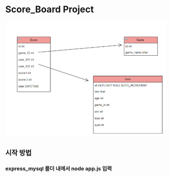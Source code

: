 # Score_Board Project

<img src="./Score_Board_ERD.png">

## 시작 방법

### express_mysql 폴더 내에서 node app.js 입력
